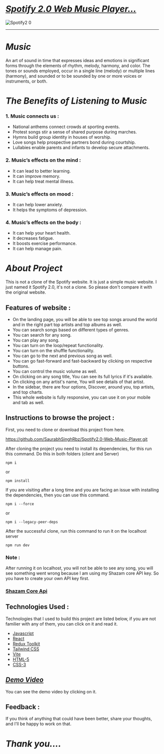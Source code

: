 # _[Spotify 2.0 Web Music Player...](https://premium-spotify.vercel.app/)_

![Spotify2 0](https://user-images.githubusercontent.com/90378786/197281403-a33d8c78-21b4-486b-9064-02a9c28ec76e.png)

---

# _Music_

An art of sound in time that expresses ideas and emotions in significant forms through the elements of rhythm, melody, harmony, and color.
The tones or sounds employed, occur in a single line (melody) or multiple lines (harmony), and sounded or to be sounded by one or more voices or instruments, or both.

# _The Benefits of Listening to Music_

### 1. Music connects us :

- National anthems connect crowds at sporting events.
- Protest songs stir a sense of shared purpose during marches.
- Hymns build group identity in houses of worship.
- Love songs help prospective partners bond during courtship.
- Lullabies enable parents and infants to develop secure attachments.

### 2. Music’s effects on the mind :

- It can lead to better learning.
- It can improve memory.
- It can help treat mental illness.

### 3. Music’s effects on mood :

- It can help lower anxiety.
- It helps the symptoms of depression.

### 4. Music’s effects on the body :

- It can help your heart health.
- It decreases fatigue.
- It boosts exercise performance.
- It can help manage pain.

# _About Project_

This is not a clone of the Spotify website. It is just a simple music website. I just named it Spotify 2.0, it's not a clone. So please don't compare it with the original website.

## Features of website :

- On the landing page, you will be able to see top songs around the world and in the right part top artists and top albums as well.
- You can search songs based on different types of genres.
- You can search for any song.
- You can play any song.
- You can turn on the loop/repeat functionality.
- You can turn on the shuffle functionality.
- You can go to the next and previous song as well.
- You can go fast-forward and fast-backward by clicking on respective buttons.
- You can control the music volume as well.
- On clicking on any song title, You can see its full lyrics if it's available.
- On clicking on any artist's name, You will see details of that artist.
- In the sidebar, there are four options, Discover, around you, top artists, and top charts.
- This whole website is fully responsive, you can use it on your mobile and tab as well.

## Instructions to browse the project :

First, you need to clone or download this project from here.

https://github.com/SaurabhSinghRbz/Spotify2.0-Web-Music-Player.git

After cloning the project you need to install its dependencies, for this run this command.
Do this in both folders (client and Server)

```
npm i
```

or

```
npm install
```

If you are visiting after a long time and you are facing an issue with installing the dependencies, then you can use this command.

```
npm i --force
```

or

```
npm i --legacy-peer-deps
```

After the successful clone, run this command to run it on the localhost server

```
npm run dev
```

### Note :

After running it on localhost, you will not be able to see any song, you will see something went wrong because I am using my Shazam core API key. So you have to create your own API key first.

### [Shazam Core Api](https://rapidapi.com/tipsters/api/shazam-core/)

## Technologies Used :

Technologies that I used to build this project are listed below, if you are not familier with any of them, you can click on it and read it.

- [Javascript](https://www.w3schools.com/js/default.asp)
- [React](https://reactjs.org/)
- [Redux Toolkit](https://redux-toolkit.js.org/)
- [Tailwind CSS](https://tailwindcss.com/)
- [Vite](https://vitejs.dev/guide/)
- [HTML-5](https://www.w3schools.com/html/)
- [CSS-3](https://www.w3schools.com/css/default.asp)


## _[Demo Video](https://www.linkedin.com/posts/saurabhsinghrbz_javascriptdeveloper-github-react-activity-6989862529459994624-thoD?utm_source=share&utm_medium=member_desktop)_
You can see the demo video by clicking on it.



## Feedback :

If you think of anything that could have been better, share your thoughts, and I'll be happy to work on that.

# _Thank you...._
